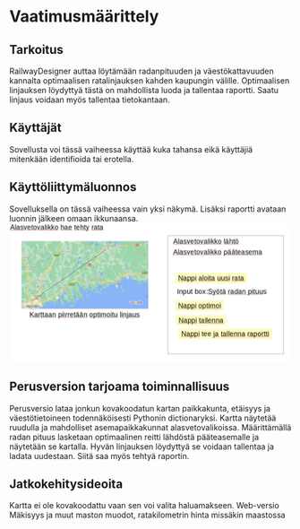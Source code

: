 # Vaatimusmäärittely

## Tarkoitus

RailwayDesigner auttaa löytämään radanpituuden ja väestökattavuuden kannalta optimaalisen ratalinjauksen kahden kaupungin välille. Optimaalisen linjauksen löydyttyä tästä on mahdollista luoda ja tallentaa raportti. Saatu linjaus voidaan myös tallentaa tietokantaan.

## Käyttäjät

Sovellusta voi tässä vaiheessa käyttää kuka tahansa eikä käyttäjiä mitenkään identifioida tai erotella.

## Käyttöliittymäluonnos

Sovelluksella on tässä vaiheessa vain yksi näkymä. Lisäksi raportti avataan luonnin jälkeen omaan ikkunaansa.
<img src="https://github.com/wathenro/ot-harjoitustyo/blob/master/RailwayDesigner/Dokumentaatio/kayttoliittymaluonnos.jpg" width="750">


## Perusversion tarjoama toiminnallisuus

Perusversio lataa jonkun kovakoodatun kartan paikkakunta, etäisyys ja väestötietoineen todennäköisesti Pythonin dictionaryksi. Kartta näytetää ruudulla ja mahdolliset asemapaikkakunnat alasvetovalikoissa. Määrittämällä radan pituus lasketaan optimaalinen reitti lähdöstä pääteasemalle ja näytetään se kartalla. Hyvän linjauksen löydyttyä se voidaan tallentaa ja ladata uudestaan. Siitä saa myös tehtyä raportin.

## Jatkokehitysideoita

Kartta ei ole kovakoodattu vaan sen voi valita haluamakseen.
Web-versio
Mäkisyys ja muut maston muodot, ratakilometrin hinta missäkin maastossa
